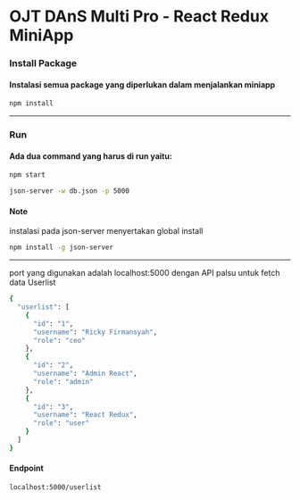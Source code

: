 # OJT DAnS Multi Pro - React Redux MiniApp

### Install Package
#### Instalasi semua package yang diperlukan dalam menjalankan miniapp
```bash
npm install
```
---------

### Run
#### Ada dua command yang harus di run  yaitu:
```bash
npm start
```
```bash
json-server -w db.json -p 5000
```
#### Note
instalasi pada json-server menyertakan global install
```bash
npm install -g json-server
```

---------
port yang digunakan adalah localhost:5000 dengan API palsu untuk fetch data Userlist

```bash
{
  "userlist": [
    {
      "id": "1",
      "username": "Ricky Firmansyah",
      "role": "ceo"
    },
    {
      "id": "2",
      "username": "Admin React",
      "role": "admin"
    },
    {
      "id": "3",
      "username": "React Redux",
      "role": "user"
    }
  ]
}
```

#### Endpoint
```bash
localhost:5000/userlist
```
